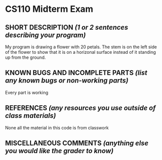 # CS110 Midterm Exam

## SHORT DESCRIPTION *(1 or 2 sentences describing your program)*
My program is drawing a flower with 20 petals. The stem is on the left side of the flower to show that it is on a horizonal surface instead of it standing up from the ground.

## KNOWN BUGS AND INCOMPLETE PARTS *(list any known bugs or non-working parts)*
Every part is working

## REFERENCES *(any resources you use outside of class materials)*
None all the material in this code is from classwork

## MISCELLANEOUS COMMENTS *(anything else you would like the grader to know)*
